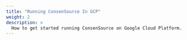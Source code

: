 ```yaml
---
title: "Running ConsenSource In GCP"
weight: 2
description: >
  How to get started running ConsenSource on Google Cloud Platform.
---
```


